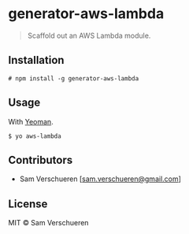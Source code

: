 # generator-aws-lambda

> Scaffold out an AWS Lambda module.

## Installation

```
# npm install -g generator-aws-lambda
```

## Usage

With [Yeoman](http://yeoman.io/).

```
$ yo aws-lambda
```

## Contributors

- Sam Verschueren [<sam.verschueren@gmail.com>]

## License

MIT © Sam Verschueren